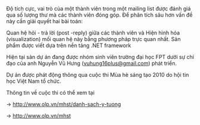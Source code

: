 Độ tích cực, vai trò của một thành viên trong một mailing list được đánh giá qua số lượng thư mà các thành viên đóng góp. Để phân tích sâu hơn vấn đề này cần giải quyết hai bài toán:

Quan hệ hỏi - trả lời (post -reply) giữa các thành viên và
Hiện hình hóa (visualization) mối quan hệ này bằng phương pháp trực quan nhất.
Sản phẩm được viết dựa trên nền tảng .NET framework

Hiện tại sản dự án đang được nhóm sinh viên trường đại học FPT dưới sự chỉ đạo của anh Nguyễn Vũ Hưng (vuhung16plus@gmail.com) phát triển.

Dự án được phát động thông qua cuộc thi Mùa hè sáng tạo 2010 do hội tin học Việt Nam tổ chức.

Thông tin về cuộc thi có thể xem tại

-> http://www.olp.vn/mhst/danh-sach-y-tuong

-> http://www.olp.vn/mhst
